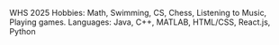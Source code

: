WHS 2025
Hobbies: Math, Swimming, CS, Chess, Listening to Music, Playing games.
Languages: Java, C++, MATLAB, HTML/CSS, React.js, Python

<!---
heavytoothpaste/heavytoothpaste is a ✨ special ✨ repository because its `README.md` (this file) appears on your GitHub profile.
You can click the Preview link to take a look at your changes.
--->
